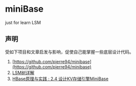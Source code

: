 # miniBase
just for learn LSM 


## 声明

受如下项目和文章启发与影响，促使自己能掌握一些底层设计代码。

1. [https://github.com/pierre94/minibase](https://github.com/pierre94/minibase)
2. [LSM树详解](https://zhuanlan.zhihu.com/p/181498475)
3. [HBase原理与实践 : 2.4 设计KV存储引擎MiniBase](https://weread.qq.com/web/reader/632326807192b335632d09ckc51323901dc51ce410c121b)

